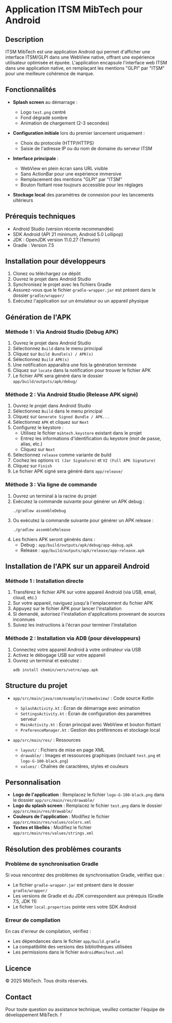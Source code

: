 # Application ITSM MibTech pour Android

## Description

ITSM MibTech est une application Android qui permet d'afficher une interface ITSM/GLPI dans une WebView native, offrant une expérience utilisateur optimisée et épurée. L'application encapsule l'interface web ITSM dans une application native, en remplaçant les mentions "GLPI" par "ITSM" pour une meilleure cohérence de marque.

## Fonctionnalités

- **Splash screen** au démarrage :
  - Logo `test.png` centré
  - Fond dégradé sombre
  - Animation de chargement (2-3 secondes)

- **Configuration initiale** lors du premier lancement uniquement :
  - Choix du protocole (HTTP/HTTPS)
  - Saisie de l'adresse IP ou du nom de domaine du serveur ITSM

- **Interface principale** :
  - WebView en plein écran sans URL visible
  - Sans ActionBar pour une expérience immersive
  - Remplacement des mentions "GLPI" par "ITSM"
  - Bouton flottant rose toujours accessible pour les réglages

- **Stockage local** des paramètres de connexion pour les lancements ultérieurs

## Prérequis techniques

- Android Studio (version récente recommandée)
- SDK Android (API 21 minimum, Android 5.0 Lollipop)
- JDK : OpenJDK version 11.0.27 (Temurin)
- Gradle : Version 7.5

## Installation pour développeurs

1. Clonez ou téléchargez ce dépôt
2. Ouvrez le projet dans Android Studio
3. Synchronisez le projet avec les fichiers Gradle
4. Assurez-vous que le fichier `gradle-wrapper.jar` est présent dans le dossier `gradle/wrapper/`
5. Exécutez l'application sur un émulateur ou un appareil physique

## Génération de l'APK

### Méthode 1 : Via Android Studio (Debug APK)

1. Ouvrez le projet dans Android Studio
2. Sélectionnez `Build` dans le menu principal
3. Cliquez sur `Build Bundle(s) / APK(s)` 
4. Sélectionnez `Build APK(s)`
5. Une notification apparaîtra une fois la génération terminée
6. Cliquez sur `locate` dans la notification pour trouver le fichier APK
7. Le fichier APK sera généré dans le dossier `app/build/outputs/apk/debug/`

### Méthode 2 : Via Android Studio (Release APK signé)

1. Ouvrez le projet dans Android Studio
2. Sélectionnez `Build` dans le menu principal
3. Cliquez sur `Generate Signed Bundle / APK...`
4. Sélectionnez `APK` et cliquez sur `Next`
5. Configurez le keystore :
   - Utilisez le fichier `mibtech.keystore` existant dans le projet
   - Entrez les informations d'identification du keystore (mot de passe, alias, etc.)
   - Cliquez sur `Next`
6. Sélectionnez `release` comme variante de build
7. Cochez les options `V1 (Jar Signature)` et `V2 (Full APK Signature)`
8. Cliquez sur `Finish`
9. Le fichier APK signé sera généré dans `app/release/`

### Méthode 3 : Via ligne de commande

1. Ouvrez un terminal à la racine du projet
2. Exécutez la commande suivante pour générer un APK debug :
   ```
   ./gradlew assembleDebug
   ```
3. Ou exécutez la commande suivante pour générer un APK release :
   ```
   ./gradlew assembleRelease
   ```
4. Les fichiers APK seront générés dans :
   - Debug : `app/build/outputs/apk/debug/app-debug.apk`
   - Release : `app/build/outputs/apk/release/app-release.apk`

## Installation de l'APK sur un appareil Android

### Méthode 1 : Installation directe

1. Transférez le fichier APK sur votre appareil Android (via USB, email, cloud, etc.)
2. Sur votre appareil, naviguez jusqu'à l'emplacement du fichier APK
3. Appuyez sur le fichier APK pour lancer l'installation
4. Si demandé, autorisez l'installation d'applications provenant de sources inconnues
5. Suivez les instructions à l'écran pour terminer l'installation

### Méthode 2 : Installation via ADB (pour développeurs)

1. Connectez votre appareil Android à votre ordinateur via USB
2. Activez le débogage USB sur votre appareil
3. Ouvrez un terminal et exécutez :
   ```
   adb install chemin/vers/votre/app.apk
   ```

## Structure du projet

- `app/src/main/java/com/example/itsmwebview/` : Code source Kotlin
  - `SplashActivity.kt` : Écran de démarrage avec animation
  - `SettingsActivity.kt` : Écran de configuration des paramètres serveur
  - `MainActivity.kt` : Écran principal avec WebView et bouton flottant
  - `PreferenceManager.kt` : Gestion des préférences et stockage local

- `app/src/main/res/` : Ressources
  - `layout/` : Fichiers de mise en page XML
  - `drawable/` : Images et ressources graphiques (incluant `test.png` et `logo-G-100-black.png`)
  - `values/` : Chaînes de caractères, styles et couleurs

## Personnalisation

- **Logo de l'application** : Remplacez le fichier `logo-G-100-black.png` dans le dossier `app/src/main/res/drawable/`
- **Logo du splash screen** : Remplacez le fichier `test.png` dans le dossier `app/src/main/res/drawable/`
- **Couleurs de l'application** : Modifiez le fichier `app/src/main/res/values/colors.xml`
- **Textes et libellés** : Modifiez le fichier `app/src/main/res/values/strings.xml`

## Résolution des problèmes courants

### Problème de synchronisation Gradle

Si vous rencontrez des problèmes de synchronisation Gradle, vérifiez que :
- Le fichier `gradle-wrapper.jar` est présent dans le dossier `gradle/wrapper/`
- Les versions de Gradle et du JDK correspondent aux prérequis (Gradle 7.5, JDK 11)
- Le fichier `local.properties` pointe vers votre SDK Android

### Erreur de compilation

En cas d'erreur de compilation, vérifiez :
- Les dépendances dans le fichier `app/build.gradle`
- La compatibilité des versions des bibliothèques utilisées
- Les permissions dans le fichier `AndroidManifest.xml`

## Licence

© 2025 MibTech. Tous droits réservés.

## Contact

Pour toute question ou assistance technique, veuillez contacter l'équipe de développement MibTech.
f
